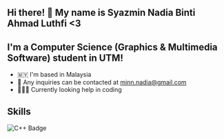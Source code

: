 ## Hi there! 👋 My name is Syazmin Nadia Binti Ahmad Luthfi <3

## I'm a Computer Science (Graphics & Multimedia Software) student in UTM!

- 🇲🇾 I'm based in Malaysia 
- 📧 Any inquiries can be contacted at [minn.nadia@gmail.com](mailto:minn.nadia@gmail.com)
- 👩🏻‍💻 Currently looking help in coding

## Skills 
![C++ Badge](https://img.shields.io/badge/C%2B%2B-blue?style=flat&logo=c%2B%2B)


<!--
**syazminnadia/syazminnadia** is a ✨ _special_ ✨ repository because its `README.md` (this file) appears on your GitHub profile.

Here are some ideas to get you started:

- 🔭 I’m currently working on ...
- 🌱 I’m currently learning ...
- 👯 I’m looking to collaborate on ...
- 🤔 I’m looking for help with ...
- 💬 Ask me about ...
- 📫 How to reach me: ...
- 😄 Pronouns: ...
- ⚡ Fun fact: ...
-->
